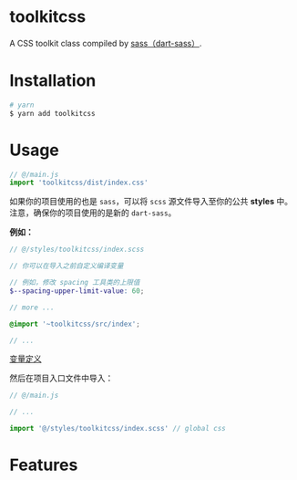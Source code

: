 # toolkitcss

A CSS toolkit class compiled by <a href="https://github.com/sass/dart-sass" target="_blank">sass（dart-sass）</a>.

# Installation

``` bash
# yarn
$ yarn add toolkitcss
```

# Usage

``` js
// @/main.js
import 'toolkitcss/dist/index.css'
```

如果你的项目使用的也是 `sass`，可以将 `scss` 源文件导入至你的公共 **styles** 中。注意，确保你的项目使用的是新的 `dart-sass`。

**例如：**

``` scss
// @/styles/toolkitcss/index.scss

// 你可以在导入之前自定义编译变量

// 例如，修改 spacing 工具类的上限值
$--spacing-upper-limit-value: 60;

// more ...

@import '~toolkitcss/src/index';

// ...
```

<a href="https://github.com/yisibell/toolkitcss/blob/main/src/variables/index.scss" target="_blank">变量定义</a>

然后在项目入口文件中导入：

``` js
// @/main.js

// ...

import '@/styles/toolkitcss/index.scss' // global css

```

# Features